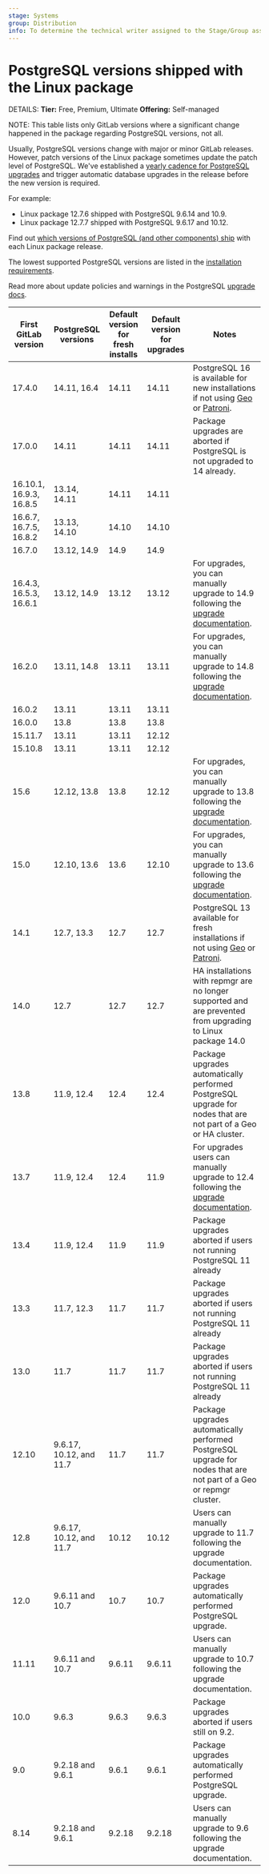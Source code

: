 ```yaml
---
stage: Systems
group: Distribution
info: To determine the technical writer assigned to the Stage/Group associated with this page, see https://handbook.gitlab.com/handbook/product/ux/technical-writing/#assignments
---
```


# PostgreSQL versions shipped with the Linux package

DETAILS:
**Tier:** Free, Premium, Ultimate
**Offering:** Self-managed

NOTE:
This table lists only GitLab versions where a significant change happened in the
package regarding PostgreSQL versions, not all.

Usually, PostgreSQL versions change with major or minor GitLab releases. However, patch versions
of the Linux package sometimes update the patch level of PostgreSQL. We've established a
[yearly cadence for PostgreSQL upgrades](https://handbook.gitlab.com/handbook/engineering/infrastructure/core-platform/data_stores/database/postgresql-upgrade-cadence/)
and trigger automatic database upgrades in the release before the new version is required.

For example:

- Linux package 12.7.6 shipped with PostgreSQL 9.6.14 and 10.9.
- Linux package 12.7.7 shipped with PostgreSQL 9.6.17 and 10.12.

Find out [which versions of PostgreSQL (and other components) ship](https://gitlab-org.gitlab.io/omnibus-gitlab/licenses.html)
with each Linux package release.

The lowest supported PostgreSQL versions are listed in the
[installation requirements](../../install/requirements.md#postgresql).

Read more about update policies and warnings in the PostgreSQL
[upgrade docs](https://docs.gitlab.com/omnibus/settings/database.html#upgrade-packaged-postgresql-server).

| First GitLab version | PostgreSQL versions | Default version for fresh installs | Default version for upgrades | Notes |
| -------------- | ------------------- | ---------------------------------- | ---------------------------- | ----- |
| 17.4.0 | 14.11, 16.4 | 14.11 | 14.11 | PostgreSQL 16 is available for new installations if not using [Geo](../geo/index.md#requirements-for-running-geo) or [Patroni](../postgresql/index.md#postgresql-replication-and-failover-for-linux-package-installations). |
| 17.0.0 | 14.11 | 14.11 | 14.11 | Package upgrades are aborted if PostgreSQL is not upgraded to 14 already. |
| 16.10.1, 16.9.3, 16.8.5 | 13.14, 14.11 | 14.11 | 14.11 | |
| 16.6.7, 16.7.5, 16.8.2 | 13.13, 14.10 | 14.10 | 14.10 | |
| 16.7.0 | 13.12, 14.9 | 14.9 | 14.9 | |
| 16.4.3, 16.5.3, 16.6.1 | 13.12, 14.9 | 13.12 | 13.12 | For upgrades, you can manually upgrade to 14.9 following the [upgrade documentation](../../update/versions/gitlab_16_changes.md#linux-package-installations-2). |
| 16.2.0 | 13.11, 14.8 | 13.11 | 13.11 | For upgrades, you can manually upgrade to 14.8 following the [upgrade documentation](../../update/versions/gitlab_16_changes.md#linux-package-installations-2). |
| 16.0.2 | 13.11 | 13.11 | 13.11 | |
| 16.0.0 | 13.8  | 13.8  | 13.8  | |
| 15.11.7 | 13.11 | 13.11 | 12.12 | |
| 15.10.8 | 13.11 | 13.11 | 12.12 | |
| 15.6 | 12.12, 13.8 | 13.8 | 12.12 | For upgrades, you can manually upgrade to 13.8 following the [upgrade documentation](../../update/versions/gitlab_15_changes.md#linux-package-installations-2). |
| 15.0 | 12.10, 13.6 | 13.6 | 12.10 | For upgrades, you can manually upgrade to 13.6 following the [upgrade documentation](../../update/versions/gitlab_15_changes.md#linux-package-installations-2). |
| 14.1 | 12.7, 13.3 | 12.7 | 12.7 | PostgreSQL 13 available for fresh installations if not using [Geo](../geo/index.md#requirements-for-running-geo) or [Patroni](../postgresql/index.md#postgresql-replication-and-failover-for-linux-package-installations). |
| 14.0 | 12.7       | 12.7 | 12.7 | HA installations with repmgr are no longer supported and are prevented from upgrading to Linux package 14.0 |
| 13.8 | 11.9, 12.4 | 12.4 | 12.4 | Package upgrades automatically performed PostgreSQL upgrade for nodes that are not part of a Geo or HA cluster. |
| 13.7 | 11.9, 12.4 | 12.4 | 11.9 | For upgrades users can manually upgrade to 12.4 following the [upgrade documentation](https://docs.gitlab.com/omnibus/settings/database.html#upgrade-packaged-postgresql-server). |
| 13.4 | 11.9, 12.4 | 11.9 | 11.9 | Package upgrades aborted if users not running PostgreSQL 11 already |
| 13.3 | 11.7, 12.3 | 11.7 | 11.7 | Package upgrades aborted if users not running PostgreSQL 11 already |
| 13.0 | 11.7 | 11.7 | 11.7 | Package upgrades aborted if users not running PostgreSQL 11 already |
| 12.10 | 9.6.17, 10.12, and 11.7 | 11.7 | 11.7 | Package upgrades automatically performed PostgreSQL upgrade for nodes that are not part of a Geo or repmgr cluster. |
| 12.8 | 9.6.17, 10.12, and 11.7 | 10.12 | 10.12 | Users can manually upgrade to 11.7 following the upgrade documentation. |
| 12.0 | 9.6.11 and 10.7 | 10.7 | 10.7 | Package upgrades automatically performed PostgreSQL upgrade. |
| 11.11 | 9.6.11 and 10.7 | 9.6.11 | 9.6.11 | Users can manually upgrade to 10.7 following the upgrade documentation. |
| 10.0 | 9.6.3 | 9.6.3 | 9.6.3 | Package upgrades aborted if users still on 9.2. |
| 9.0 | 9.2.18 and 9.6.1 | 9.6.1 | 9.6.1 | Package upgrades automatically performed PostgreSQL upgrade. |
| 8.14 | 9.2.18 and 9.6.1 | 9.2.18 | 9.2.18 | Users can manually upgrade to 9.6 following the upgrade documentation. |
